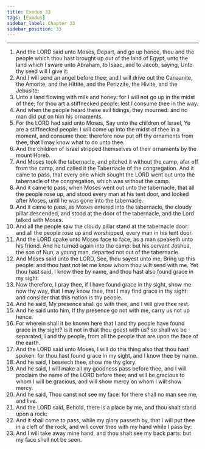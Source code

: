 ```yaml
---
title: Exodus 33
tags: [Exodus]
sidebar_label: Chapter 33
sidebar_position: 33
---
```


---
1. And the LORD said unto Moses, Depart, and go up hence, thou and the people which thou hast brought up out of the land of Egypt, unto the land which I sware unto Abraham, to Isaac, and to Jacob, saying, Unto thy seed will I give it:
2. And I will send an angel before thee; and I will drive out the Canaanite, the Amorite, and the Hittite, and the Perizzite, the Hivite, and the Jebusite:
3. Unto a land flowing with milk and honey: for I will not go up in the midst of thee; for thou art a stiffnecked people: lest I consume thee in the way.
4. And when the people heard these evil tidings, they mourned: and no man did put on him his ornaments.
5. For the LORD had said unto Moses, Say unto the children of Israel, Ye are a stiffnecked people: I will come up into the midst of thee in a moment, and consume thee: therefore now put off thy ornaments from thee, that I may know what to do unto thee.
6. And the children of Israel stripped themselves of their ornaments by the mount Horeb.
7. And Moses took the tabernacle, and pitched it without the camp, afar off from the camp, and called it the Tabernacle of the congregation. And it came to pass, that every one which sought the LORD went out unto the tabernacle of the congregation, which was without the camp.
8. And it came to pass, when Moses went out unto the tabernacle, that all the people rose up, and stood every man at his tent door, and looked after Moses, until he was gone into the tabernacle.
9. And it came to pass, as Moses entered into the tabernacle, the cloudy pillar descended, and stood at the door of the tabernacle, and the Lord talked with Moses.
10. And all the people saw the cloudy pillar stand at the tabernacle door: and all the people rose up and worshipped, every man in his tent door.
11. And the LORD spake unto Moses face to face, as a man speaketh unto his friend. And he turned again into the camp: but his servant Joshua, the son of Nun, a young man, departed not out of the tabernacle.
12. And Moses said unto the LORD, See, thou sayest unto me, Bring up this people: and thou hast not let me know whom thou wilt send with me. Yet thou hast said, I know thee by name, and thou hast also found grace in my sight.
13. Now therefore, I pray thee, if I have found grace in thy sight, show me now thy way, that I may know thee, that I may find grace in thy sight: and consider that this nation is thy people.
14. And he said, My presence shall go with thee, and I will give thee rest.
15. And he said unto him, If thy presence go not with me, carry us not up hence.
16. For wherein shall it be known here that I and thy people have found grace in thy sight? is it not in that thou goest with us? so shall we be separated, I and thy people, from all the people that are upon the face of the earth.
17. And the LORD said unto Moses, I will do this thing also that thou hast spoken: for thou hast found grace in my sight, and I know thee by name.
18. And he said, I beseech thee, show me thy glory.
19. And he said, I will make all my goodness pass before thee, and I will proclaim the name of the LORD before thee; and will be gracious to whom I will be gracious, and will show mercy on whom I will show mercy.
20. And he said, Thou canst not see my face: for there shall no man see me, and live.
21. And the LORD said, Behold, there is a place by me, and thou shalt stand upon a rock:
22. And it shall come to pass, while my glory passeth by, that I will put thee in a cleft of the rock, and will cover thee with my hand while I pass by:
23. And I will take away mine hand, and thou shalt see my back parts: but my face shall not be seen.